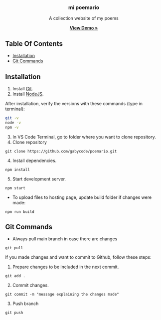 
<h3 align="center">mi poemario</h3>
<p align="center">A collection website of my poems</p>
<p align="center">
  <a href="https://mipoemario.com/"><strong>View Demo »</strong></a>
</p>

## Table Of Contents

- [Installation](#installation)
- [Git Commands](#git-commands)

## Installation
1. Install [Git](https://git-scm.com/downloads).
2. Install [NodeJS](https://nodejs.org/en).

After installation, verify the versions with these commands (type in terminal):

```sh
git -v
node -v
npm -v
```

3. In VS Code Terminal, go to folder where you want to clone repository.
4. Clone repository
```
git clone https://github.com/gabycode/poemario.git
```

4. Install dependencies.
```
npm install
```

5. Start development server.
```
npm start
```

* To upload files to hosting page, update build folder if changes were made:
```
npm run build
````

## Git Commands
* Always pull main branch in case there are changes 
``` 
git pull
```

If you made changes and want to commit to Github, follow these steps:
1. Prepare changes to be included in the next commit.
```
git add .
```

2. Commit changes.
```
git commit -m "message explaining the changes made"
```

3. Push branch
```
git push
```

